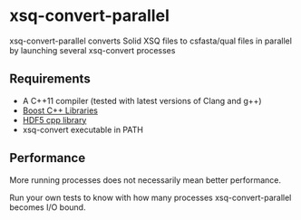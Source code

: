 xsq-convert-parallel
===========
xsq-convert-parallel converts Solid XSQ files to csfasta/qual files in parallel by launching several xsq-convert processes

Requirements
-------------
- A C++11 compiler (tested with latest versions of Clang and g++)
- [Boost C++ Libraries](www.boost.org)
- [HDF5 cpp library](http://www.hdfgroup.org/HDF5/doc/cpplus_RM/)
- xsq-convert executable in PATH

Performance
-------------
More running processes does not necessarily mean better performance.

Run your own tests to know with how many processes xsq-convert-parallel becomes I/O bound.
